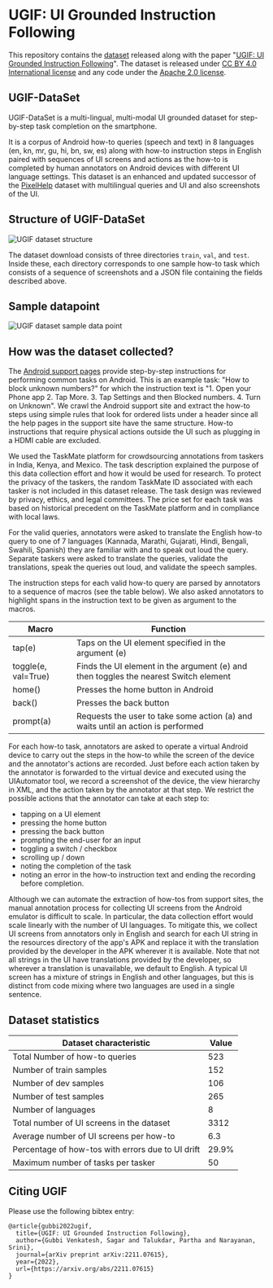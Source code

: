 # UGIF: UI Grounded Instruction Following

This repository contains the
[dataset](https://storage.googleapis.com/gresearch/ugif/ugif-dataset.tar.gz)
released along with the paper
"[UGIF: UI Grounded Instruction Following](https://arxiv.org/abs/2211.07615)".
The dataset is released under
[CC BY 4.0 International license](https://github.com/google-research/google-research#google-research)
and any code under the
[Apache 2.0 license](https://github.com/google-research/google-research/blob/master/LICENSE).

## UGIF-DataSet

UGIF-DataSet is a multi-lingual, multi-modal UI grounded dataset for
step-by-step task completion on the smartphone.

It is a corpus of Android how-to queries (speech and text) in 8 languages
(en, kn, mr, gu, hi, bn, sw, es) along with how-to instruction steps in English paired with sequences of UI screens and actions as the how-to is completed by
human annotators on Android devices with different UI language settings. This dataset is an enhanced and updated successor of the
[PixelHelp](https://github.com/google-research/google-research/tree/master/seq2act)
dataset with multilingual queries and UI and also screenshots of the UI.

## Structure of UGIF-DataSet

![UGIF dataset structure](https://storage.googleapis.com/gresearch/ugif/ugif-dataset-vis.png)

The dataset download consists of three directories `train`, `val`, and   `test`.
Inside these, each directory corresponds to one sample how-to task which
consists of a sequence of screenshots and a JSON file containing the fields
described above.

## Sample datapoint

![UGIF dataset sample data point](https://storage.googleapis.com/gresearch/ugif/ugif-dataset-sample.png)

## How was the dataset collected?

The [Android support pages](https://support.google.com/) provide step-by-step
instructions for performing common tasks on Android. This is an example task:
"How to block unknown numbers?" for which the instruction text is "1. Open your
Phone app 2. Tap More. 3. Tap Settings and then Blocked numbers. 4. Turn on
Unknown". We crawl the Android support site and extract the how-to steps using
simple rules that look for ordered lists under a header since all the help pages
in the support site have the same structure. How-to instructions that require
physical actions outside the UI such as plugging in a HDMI cable are excluded.

We used the TaskMate platform for crowdsourcing annotations from taskers in
India, Kenya, and Mexico. The task description explained the purpose of this
data collection effort and how it would be used for research. To protect the
privacy of the taskers, the random TaskMate ID associated with each tasker is
not included in this dataset release. The task design was reviewed by
privacy, ethics, and legal committees. The price set for each task was based on
historical precedent on the TaskMate platform and in compliance with local laws.

For the valid queries, annotators were asked to translate the English how-to
query to one of 7 languages (Kannada, Marathi, Gujarati, Hindi, Bengali,
Swahili, Spanish) they are familiar with and to speak out loud the query.
Separate taskers were asked to translate the queries, validate the translations, speak the queries out loud, and validate the speech samples.

The instruction steps for each valid how-to query are parsed by annotators to a
sequence of macros (see the table below). We also asked annotators to highlight
spans in the instruction text to be given as argument to the macros.

| Macro               | Function                                             |
| ------------------- | ---------------------------------------------------- |
| tap(e)              | Taps on the UI element specified in the argument (e) |
| toggle(e, val=True) | Finds the UI element in the argument (e) and then toggles the nearest Switch element |
| home()              | Presses the home button in Android |
| back()              | Presses the back button |
| prompt(a)           | Requests the user to take some action (a) and waits until an action is performed |

For each how-to task, annotators are asked to operate a virtual Android device to carry out the steps in the how-to while the screen of the device and the annotator's actions are recorded. Just before each action taken by the annotator is forwarded to the virtual device and executed using the UIAutomator tool, we record a screenshot of the device, the view hierarchy in XML, and the action taken by the annotator at that step. We restrict the possible actions that the annotator can take at each step to:

- tapping on a UI element
- pressing the home button
- pressing the back button
- prompting the end-user for an input
- toggling a switch / checkbox
- scrolling up / down
- noting the completion of the task
- noting an error in the how-to instruction text and ending the recording before completion.

Although we can automate the extraction of how-tos from support sites, the manual annotation process for collecting UI screens from the Android emulator is difficult to scale. In particular, the data collection effort would scale linearly with the number of UI languages. To mitigate this, we collect UI screens from annotators only in English and search for each UI string in the resources directory of the app's APK and replace it with the translation provided by the developer in the APK wherever it is available. Note that not all strings in the UI have translations provided by the developer, so wherever a translation is unavailable, we default to English. A typical UI screen has a mixture of strings in English and other languages, but this is distinct from code mixing where two languages are used in a single sentence.

## Dataset statistics

| Dataset characteristic                                         | Value      |
| -------------------------------------------------------------- | ---------- |
| Total Number of how-to queries                                 | 523        |
| Number of train samples                                        | 152        |
| Number of dev samples                                          | 106        |
| Number of test samples                                         | 265        |
| Number of languages                                            | 8          |
| Total number of UI screens in the dataset                      | 3312       |
| Average number of UI screens per how-to                        | 6.3        |
| Percentage of how-tos with errors due to UI drift              | 29.9%      |
| Maximum number of tasks per tasker                             | 50         |

## Citing UGIF
Please use the following bibtex entry:

```
@article{gubbi2022ugif,
  title={UGIF: UI Grounded Instruction Following},
  author={Gubbi Venkatesh, Sagar and Talukdar, Partha and Narayanan, Srini},
  journal={arXiv preprint arXiv:2211.07615},
  year={2022},
  url={https://arxiv.org/abs/2211.07615}
}
```